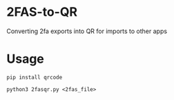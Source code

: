 # 2FAS-to-QR
Converting 2fa exports into QR for imports to other apps

# Usage
```
pip install qrcode
```

```
python3 2fasqr.py <2fas_file>
```

